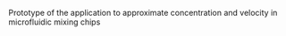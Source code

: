 Prototype of the application to approximate concentration and velocity in microfluidic mixing chips
